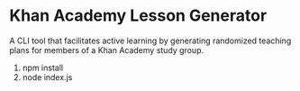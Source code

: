 # Khan Academy Lesson Generator
A CLI tool that facilitates active learning by generating randomized teaching plans for members of a Khan Academy study group.

1. npm install
2. node index.js
